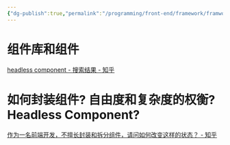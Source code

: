 ```yaml
---
{"dg-publish":true,"permalink":"/programming/front-end/framework/framwork-common//"}
---
```



# 组件库和组件

[headless component - 搜索结果 - 知乎](https://www.zhihu.com/search?type=content&q=headless%20component)

# 如何封装组件? 自由度和复杂度的权衡? Headless Component?

[作为一名前端开发，不擅长封装和拆分组件，请问如何改变这样的状态？ - 知乎](https://www.zhihu.com/question/531555960/answer/2552310734)
